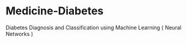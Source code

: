 # Medicine-Diabetes
Diabetes Diagnosis and Classification using Machine Learning ( Neural Networks ) 
